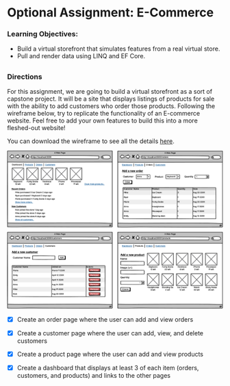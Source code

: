 # Optional Assignment: E-Commerce

### Learning Objectives:

- Build a virtual storefront that simulates features from a real virtual store.
- Pull and render data using LINQ and EF Core.
##
### Directions
For this assignment, we are going to build a virtual storefront as a sort of capstone project. It will be a site that displays listings of products for sale with the ability to add customers who order those products. Following the wireframe below, try to replicate the functionality of an E-commerce website. Feel free to add your own features to build this into a more fleshed-out website!

You can download the wireframe to see all the details [here](asset/1663090395__E-Commerce.png).


![](asset/1661452526__E-Commerce.png)

- [x] Create an order page where the user can add and view orders

- [x] Create a customer page where the user can add, view, and delete customers

- [x] Create a product page where the user can add and view products

- [x] Create a dashboard that displays at least 3 of each item (orders, customers, and products) and links to the other pages

